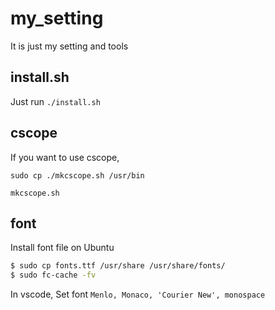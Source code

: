 # my_setting
It is just my setting and tools

## install.sh
Just run `./install.sh`

## cscope
If you want to use cscope,
```console
sudo cp ./mkcscope.sh /usr/bin

mkcscope.sh
```
## font
Install font file on Ubuntu
```bash
$ sudo cp fonts.ttf /usr/share /usr/share/fonts/
$ sudo fc-cache -fv
```

In vscode, Set font `Menlo, Monaco, 'Courier New', monospace`


